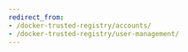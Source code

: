 ```yaml
---
redirect_from:
- /docker-trusted-registry/accounts/
- /docker-trusted-registry/user-management/
---
```

